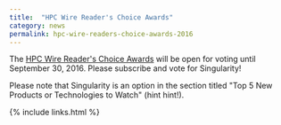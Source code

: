 ```yaml
---
title:  "HPC Wire Reader's Choice Awards"
category: news
permalink: hpc-wire-readers-choice-awards-2016
---
```



The <a href="https://www.hpcwire.com/2016-hpcwire-readers-choice-awards/" target="_blank">HPC Wire Reader's Choice Awards</a> will be open for voting until September 30, 2016. Please subscribe and vote for Singularity!

Please note that Singularity is an option in the section titled "Top 5 New Products or Technologies to Watch" (hint hint!).

{% include links.html %}
